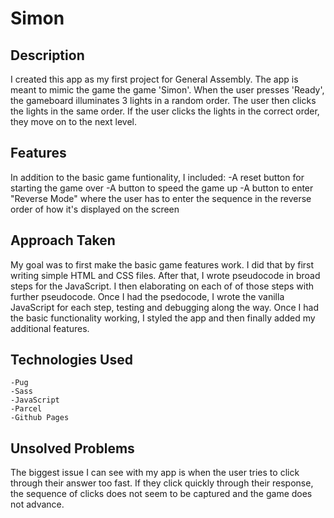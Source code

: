 # Simon

## Description
I created this app as my first project for General Assembly. The app is meant to mimic the game the game 'Simon'. When the user presses 'Ready', the gameboard illuminates 3 lights in a random order. The user then clicks the lights in the same order. If the user clicks the lights in the correct order, they move on to the next level.

## Features
In addition to the basic game funtionality, I included:
    -A reset button for starting the game over
    -A button to speed the game up
    -A button to enter "Reverse Mode" where the user has to enter the sequence in the reverse order of how it's displayed on the screen

## Approach Taken
My goal was to first make the basic game features work. I did that by first writing simple HTML and CSS files. After that, I wrote pseudocode in broad steps for the JavaScript. I then elaborating on each of of those steps with further pseudocode. Once I had the psedocode, I wrote the vanilla JavaScript for each step, testing and debugging along the way. Once I had the basic functionality working, I styled the app and then finally added my additional features.

## Technologies Used
    -Pug
    -Sass
    -JavaScript
    -Parcel
    -Github Pages

## Unsolved Problems
The biggest issue I can see with my app is when the user tries to click through their answer too fast. If they click quickly through their response, the sequence of clicks does not seem to be captured and the game does not advance.
